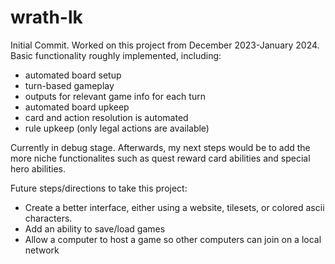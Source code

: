 # wrath-lk
Initial Commit. Worked on this project from December 2023-January 2024.
Basic functionality roughly implemented, including:
 - automated board setup
 - turn-based gameplay
 - outputs for relevant game info for each turn
 - automated board upkeep
 - card and action resolution is automated
 - rule upkeep (only legal actions are available)

Currently in debug stage. Afterwards, my next steps would be to add the more 
niche functionalites such as quest reward card abilities and special hero 
abilities.

Future steps/directions to take this project:
 - Create a better interface, either using a website, tilesets, or colored ascii
characters.
 - Add an ability to save/load games
 - Allow a computer to host a game so other computers can join on a local 
 network